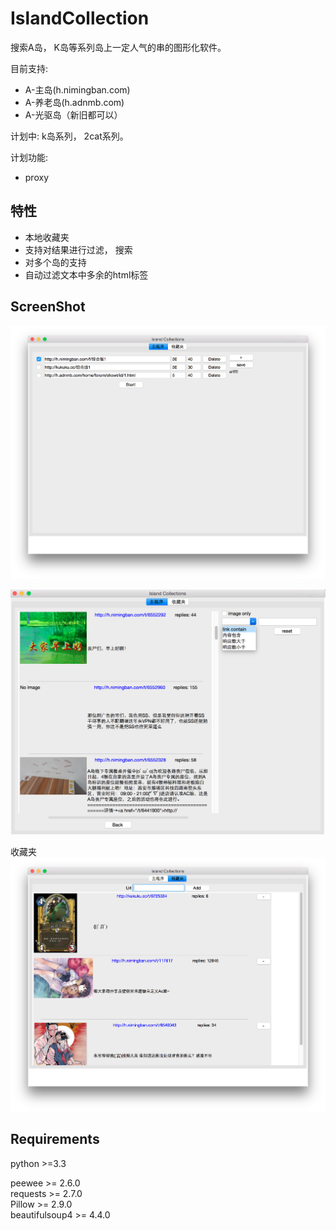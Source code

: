 # IslandCollection

搜索A岛， K岛等系列岛上一定人气的串的图形化软件。

目前支持:

- A-主岛(h.nimingban.com)  
- A-养老岛(h.adnmb.com)
- A-光驱岛（新旧都可以）

计划中:
k岛系列， 2cat系列。  

计划功能:
- proxy

特性
-------
- 本地收藏夹  
- 支持对结果进行过滤， 搜索  
- 对多个岛的支持  
- 自动过滤文本中多余的html标签  


ScreenShot
-----------
![](/screenshot/gui_1.png)

![](/screenshot/gui_filter.png)

收藏夹  
![](/screenshot/gui_bookmark.png)

Requirements
---------------
python >=3.3

peewee >= 2.6.0  
requests >= 2.7.0  
Pillow >= 2.9.0  
beautifulsoup4 >= 4.4.0  
